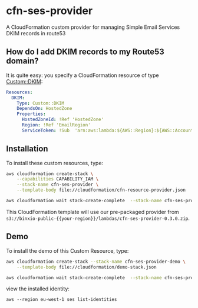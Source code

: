 # cfn-ses-provider
A  CloudFormation custom provider for managing Simple Email Services DKIM records in route53

## How do I add DKIM records to my Route53 domain?
It is quite easy: you specify a CloudFormation resource of type [Custom::DKIM](docs/DKIM.md):

```yaml
Resources:
  DKIM:
    Type: Custom::DKIM
    DependsOn: HostedZone
    Properties:
      HostedZoneId: !Ref 'HostedZone'
      Region: !Ref 'EmailRegion'
      ServiceToken: !Sub  'arn:aws:lambda:${AWS::Region}:${AWS::AccountId}:function:binxio-cfn-ses-provider
```


## Installation
To install these custom resources, type:

```sh
aws cloudformation create-stack \
	--capabilities CAPABILITY_IAM \
	--stack-name cfn-ses-provider \
	--template-body file://cloudformation/cfn-resource-provider.json 

aws cloudformation wait stack-create-complete  --stack-name cfn-ses-provider 
```

This CloudFormation template will use our pre-packaged provider from `s3://binxio-public-{{your-region}}/lambdas/cfn-ses-provider-0.3.0.zip`.


## Demo
To install the demo of this Custom Resource, type:

```sh
aws cloudformation create-stack --stack-name cfn-ses-provider-demo \
	--template-body file://cloudformation/demo-stack.json

aws cloudformation wait stack-create-complete  --stack-name cfn-ses-provider-demo
```
view the installed identity:

```
aws --region eu-west-1 ses list-identities
```
